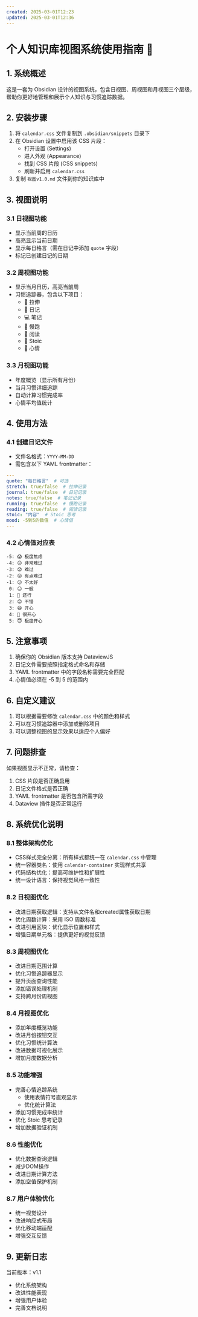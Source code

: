 ```yaml
---
created: 2025-03-01T12:23
updated: 2025-03-01T12:36
---
```

# 个人知识库视图系统使用指南 📖

## 1. 系统概述

这是一套为 Obsidian 设计的视图系统，包含日视图、周视图和月视图三个层级，帮助你更好地管理和展示个人知识与习惯追踪数据。

## 2. 安装步骤

1. 将 `calendar.css` 文件复制到 `.obsidian/snippets` 目录下
2. 在 Obsidian 设置中启用该 CSS 片段：
   - 打开设置 (Settings)
   - 进入外观 (Appearance)
   - 找到 CSS 片段 (CSS snippets)
   - 刷新并启用 `calendar.css`
3. 复制 `视图v1.0.md` 文件到你的知识库中

## 3. 视图说明

### 3.1 日视图功能
- 显示当前周的日历
- 高亮显示当前日期
- 显示每日格言（需在日记中添加 `quote` 字段）
- 标记已创建日记的日期

### 3.2 周视图功能
- 显示当月日历，高亮当前周
- 习惯追踪器，包含以下项目：
  - 🧘 拉伸
  - 📓 日记
  - 💻 笔记
  - 🏃 慢跑
  - 📖 阅读
  - 🤔 Stoic
  - 💢 心情

### 3.3 月视图功能
- 年度概览（显示所有月份）
- 当月习惯详细追踪
- 自动计算习惯完成率
- 心情平均值统计

## 4. 使用方法

### 4.1 创建日记文件
- 文件名格式：`YYYY-MM-DD`
- 需包含以下 YAML frontmatter：
```yaml
---
quote: "每日格言"  # 可选
stretch: true/false  # 拉伸记录
journal: true/false  # 日记记录
notes: true/false  # 笔记记录
running: true/false  # 慢跑记录
reading: true/false  # 阅读记录
stoic: "内容"  # Stoic 思考
mood: -5到5的数值  # 心情值
---
```

### 4.2 心情值对应表
```
-5: 😱 极度焦虑
-4: 😖 非常难过
-3: 😟 难过
-2: 😔 有点难过
-1: 😕 不太好
 0: 😐 一般
 1: 🙂 还行
 2: 😊 不错
 3: 😄 开心
 4: 🥰 很开心
 5: 😇 极度开心
```

## 5. 注意事项

1. 确保你的 Obsidian 版本支持 DataviewJS
2. 日记文件需要按照指定格式命名和存储
3. YAML frontmatter 中的字段名称需要完全匹配
4. 心情值必须在 -5 到 5 的范围内

## 6. 自定义建议

1. 可以根据需要修改 `calendar.css` 中的颜色和样式
2. 可以在习惯追踪器中添加或删除项目
3. 可以调整视图的显示效果以适应个人偏好

## 7. 问题排查

如果视图显示不正常，请检查：
1. CSS 片段是否正确启用
2. 日记文件格式是否正确
3. YAML frontmatter 是否包含所需字段
4. Dataview 插件是否正常运行

## 8. 系统优化说明

### 8.1 整体架构优化
- CSS样式完全分离：所有样式都统一在 `calendar.css` 中管理
- 统一容器类名：使用 `calendar-container` 实现样式共享
- 代码结构优化：提高可维护性和扩展性
- 统一设计语言：保持视觉风格一致性

### 8.2 日视图优化
- 改进日期获取逻辑：支持从文件名和created属性获取日期
- 优化周数计算：采用 ISO 周数标准
- 改进引用区块：优化显示位置和样式
- 增强日期单元格：提供更好的视觉反馈

### 8.3 周视图优化
- 改进日期范围计算
- 优化习惯追踪器显示
- 提升页面查询性能
- 添加错误处理机制
- 支持跨月份周视图

### 8.4 月视图优化
- 添加年度概览功能
- 改进月份按钮交互
- 优化习惯统计算法
- 改进数据可视化展示
- 增加月度数据分析

### 8.5 功能增强
- 完善心情追踪系统
  - 使用表情符号直观显示
  - 优化统计算法
- 添加习惯完成率统计
- 优化 Stoic 思考记录
- 增加数据验证机制

### 8.6 性能优化
- 优化数据查询逻辑
- 减少DOM操作
- 改进日期计算方法
- 添加空值保护机制

### 8.7 用户体验优化
- 统一视觉设计
- 改进响应式布局
- 优化移动端适配
- 增强交互反馈

## 9. 更新日志

当前版本：v1.1
- 优化系统架构
- 改进性能表现
- 增强用户体验
- 完善文档说明
